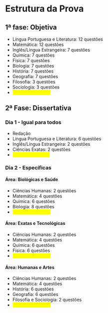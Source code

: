 # Estrutura da Prova

## 1ª fase: Objetiva

* Língua Portuguesa e Literatura: 12 questões
* Matemática: 12 questões
* Inglês/Língua Estrangeira: 7 questões
* Química: 7 questões
* Física: 7 questões
* Biologia: 7 questões
* História: 7 questões
* Geografia: 7 questões
* Filosofia: 3 questões
* Sociologia: 3 questões
* <mark style="color:yellow;">Total: 72 questões</mark>

## 2ª Fase: Dissertativa

### Dia 1 - Igual para todos

* Redação
* Língua Portuguesa e Literatura: 6 questões
* Inglês/Língua Estrangeira: 2 questões
* Ciências Exatas: 2 questões
* <mark style="color:yellow;">Total: 10 questões</mark>

### Dia 2 - Específicas

#### Área: Biológicas e Saúde

* Ciências Humanas: 2 questões&#x20;
* Matemática: 4 questões
* Química: 6 questões
* Biologia: 8 questões
* <mark style="color:yellow;">Total: 20 questões</mark>

#### Área: Exatas e Tecnológicas

* Ciências Humanas: 2 questões&#x20;
* Matemática: 4 questões
* Química: 6 questões
* Física: 6 questões
* <mark style="color:yellow;">Total: 20 questões</mark>

#### Área: Humanas e Artes

* Ciências Humanas: 2 questões&#x20;
* Matemática: 4 questões
* História: 6 questões
* Geografia: 6 questões
* Filosofia e Sociologia: 2 questões
* <mark style="color:yellow;">Total: 20 questões</mark>
